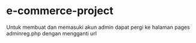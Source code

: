 # e-commerce-project
 
Untuk membuat dan memasuki akun admin dapat pergi ke halaman pages adminreg.php dengan mengganti url
